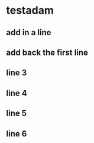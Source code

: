 # testadam

## add in a line  

## add back the first line 

## line 3

## line 4

## line 5

## line 6
